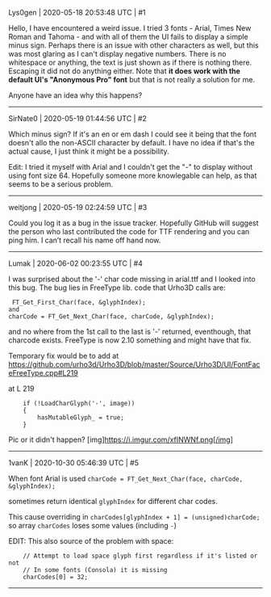 Lys0gen | 2020-05-18 20:53:48 UTC | #1

Hello, I have encountered a weird issue.
I tried 3 fonts - Arial, Times New Roman and Tahoma - and with all of them the UI fails to display a simple minus sign. Perhaps there is an issue with other characters as well, but this was most glaring as I can't display negative numbers. There is no whitespace or anything, the text is just shown as if there is nothing there. Escaping it did not do anything either.
Note that **it does work with the default UI's "Anonymous Pro" font** but that is not really a solution for me.

Anyone have an idea why this happens?

-------------------------

SirNate0 | 2020-05-19 01:44:56 UTC | #2

Which minus sign? If it's an en or em dash I could see it being that the font doesn't allo the non-ASCII character by default. I have no idea if that's the actual cause, I just think it might be a possibility.

Edit: I tried it myself with Arial and I couldn't get the "-" to display without using font size 64. Hopefully someone more knowlegable can help, as that seems to be a serious problem.

-------------------------

weitjong | 2020-05-19 02:24:59 UTC | #3

Could you log it as a bug in the issue tracker. Hopefully GitHub will suggest the person who last contributed the code for TTF rendering and you can ping him. I can’t recall his name off hand now.

-------------------------

Lumak | 2020-06-02 00:23:55 UTC | #4

I was surprised about the '-' char code missing in arial.ttf and I looked into this bug. The bug lies in FreeType lib. 
code that Urho3D calls are:
```
 FT_Get_First_Char(face, &glyphIndex);
and 
charCode = FT_Get_Next_Char(face, charCode, &glyphIndex);
```
and no where from the 1st call to the last is '-' returned, eventhough, that charcode exists. FreeType is now 2.10 something and might have that fix.

Temporary fix would be to add at
https://github.com/urho3d/Urho3D/blob/master/Source/Urho3D/UI/FontFaceFreeType.cpp#L219

at L 219
```
	if (!LoadCharGlyph('-', image))
	{
		hasMutableGlyph_ = true;
	}
```
Pic or it didn't happen?
[img]https://i.imgur.com/xfINWNf.png[/img]

-------------------------

1vanK | 2020-10-30 05:46:39 UTC | #5

When font Arial is used 
```charCode = FT_Get_Next_Char(face, charCode, &glyphIndex);```

sometimes return identical `glyphIndex` for different char codes.

This cause overriding in ```charCodes[glyphIndex + 1] = (unsigned)charCode;```
so array `charCodes` loses some values (including `-`)

EDIT:
This also source of the problem with space:
```
    // Attempt to load space glyph first regardless if it's listed or not
    // In some fonts (Consola) it is missing
    charCodes[0] = 32;
```

-------------------------

